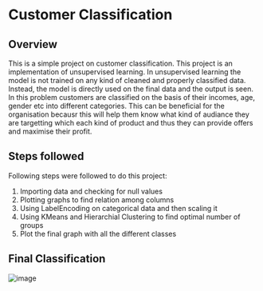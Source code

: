 
# Customer Classification 

## Overview
This is a simple project on customer classification. This project is an implementation of unsupervised learning. In unsupervised learning the model is not trained on any kind of cleaned and properly classified data. Instead, the model is directly used on the final data and the output is seen. In this problem customers are classified on the basis of their incomes, age, gender etc into different categories. This can be beneficial for the organisation becausr this will help them know what kind of audiance they are targetting which each kind of product and thus they can provide offers and maximise their profit.

## Steps followed
Following steps were followed to do this project:
1. Importing data and checking for null values
2. Plotting graphs to find relation among columns
3. Using LabelEncoding on categorical data and then scaling it 
4. Using KMeans and Hierarchial Clustering to find optimal number of groups
5. Plot the final graph with all the different classes


## Final Classification
![image](https://imgur.com/pjj0Ddw.png)

